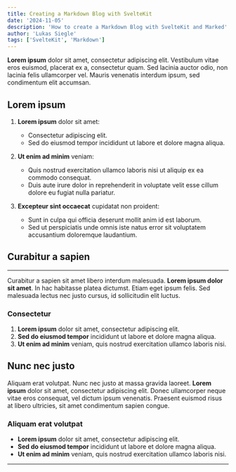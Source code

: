 ```yaml
---
title: Creating a Markdown Blog with SvelteKit
date: '2024-11-05'
description: 'How to create a Markdown Blog with SvelteKit and Marked'
author: 'Lukas Siegle'
tags: ['SvelteKit', 'Markdown']
---
```



**Lorem ipsum** dolor sit amet, consectetur adipiscing elit. Vestibulum vitae eros euismod, placerat ex a, consectetur quam. Sed lacinia auctor odio, non lacinia felis ullamcorper vel. Mauris venenatis interdum ipsum, sed condimentum elit accumsan. 

## Lorem ipsum

1. **Lorem ipsum** dolor sit amet:
   - Consectetur adipiscing elit.
   - Sed do eiusmod tempor incididunt ut labore et dolore magna aliqua.

2. **Ut enim ad minim** veniam:
   - Quis nostrud exercitation ullamco laboris nisi ut aliquip ex ea commodo consequat.
   - Duis aute irure dolor in reprehenderit in voluptate velit esse cillum dolore eu fugiat nulla pariatur.

3. **Excepteur sint occaecat** cupidatat non proident:
   - Sunt in culpa qui officia deserunt mollit anim id est laborum.
   - Sed ut perspiciatis unde omnis iste natus error sit voluptatem accusantium doloremque laudantium.

## Curabitur a sapien

---

Curabitur a sapien sit amet libero interdum malesuada. **Lorem ipsum dolor sit amet**. In hac habitasse platea dictumst. Etiam eget ipsum felis. Sed malesuada lectus nec justo cursus, id sollicitudin elit luctus.

### Consectetur

1. **Lorem ipsum** dolor sit amet, consectetur adipiscing elit.
2. **Sed do eiusmod tempor** incididunt ut labore et dolore magna aliqua.
3. **Ut enim ad minim** veniam, quis nostrud exercitation ullamco laboris nisi.

## Nunc nec justo

Aliquam erat volutpat. Nunc nec justo at massa gravida laoreet. **Lorem ipsum** dolor sit amet, consectetur adipiscing elit. Donec ullamcorper neque vitae eros consequat, vel dictum ipsum venenatis. Praesent euismod risus at libero ultricies, sit amet condimentum sapien congue.

### Aliquam erat volutpat

- **Lorem ipsum** dolor sit amet, consectetur adipiscing elit.
- **Sed do eiusmod tempor** incididunt ut labore et dolore magna aliqua.
- **Ut enim ad minim** veniam, quis nostrud exercitation ullamco laboris nisi.

---

